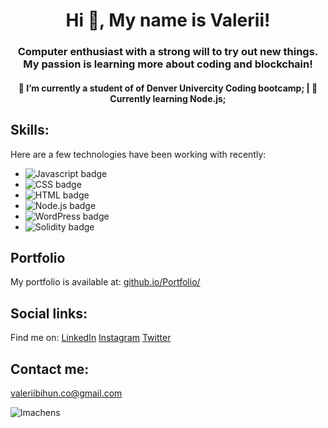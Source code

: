<h1 align="center">Hi 👋, My name is Valerii!</h1>
<h3 align="center">Computer enthusiast with a strong will to try out new things. My passion is learning more about coding and blockchain!</h3>
<h4 align="center">
   🔭 I’m currently a student of of Denver Univercity Coding bootcamp;
| 🌱  Currently learning Node.js;</h4>


## Skills:

Here are a few technologies have been working with recently:

-  <img src="https://img.shields.io/badge/-Javascript-lightblue?logo=javascript" alt="Javascript badge" >
-  <img src="https://img.shields.io/badge/-CSS-lightblue?logo=CSS" alt="CSS badge" >
-  <img src="https://img.shields.io/badge/-HTML-lightblue?logo=HTML" alt="HTML badge" >
-  <img src="https://img.shields.io/badge/-Node.js-lightblue?logo=Node" alt="Node.js badge" >
-  <img src="https://img.shields.io/badge/-WordPress-lightblue?logo=WordPress" alt="WordPress badge" >
-  <img src="https://img.shields.io/badge/-Solidity-lightblue?logo=Solidity" alt="Solidity badge" >

## Portfolio

My portfolio is available at: <a href="https://valllerian.github.io/Portfolio/" target="_blank">github.io/Portfolio/</a>

## Social links:

Find me on:
<a href="https://www.linkedin.com/in/valerii-bihun-8b0450217/" target="_blank">LinkedIn</a>
<a href="https://www.instagram.com/vallerianinst/" target="_blank">Instagram</a>
<a href="https://twitter.com/VallerianCRPT" target="_blank">Twitter</a>

## Contact me:

<a href="mailto:valeriibihun.co@gmail.com" >valeriibihun.co@gmail.com</a>










<p><img align="center" src="https://github-readme-stats.vercel.app/api?valllerian=anuraghazra&show_icons=true&theme=radical" alt="lmachens" /></p>
